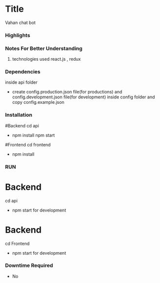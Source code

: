 Title
==============
Vahan chat bot

### Highlights

### Notes For Better Understanding
1. technologies used react.js , redux



### Dependencies
inside api folder
* create config.production.json file(for productions) and config.development.json file(for development)  inside config folder and copy config.example.json 


### Installation
 #Backend
cd api
* npm install
npm start

 #Frontend
 cd frontend
* npm install

### RUN
# Backend
cd api
* npm start for development

# Backend
cd Frontend
* npm start for development

### Downtime Required
* No


